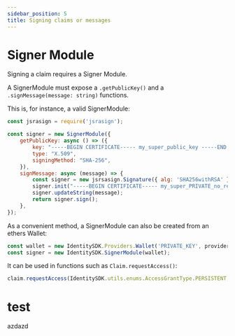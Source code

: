 ```yaml
---
sidebar_position: 5
title: Signing claims or messages
---
```


# Signer Module
Signing a claim requires a Signer Module.

A SignerModule must expose a `.getPublicKey()` and a `.signMessage(message: string)` functions.

This is, for instance, a valid SignerModule:

```javascript
const jsrasign = require('jsrasign');

const signer = new SignerModule({
    getPublicKey: async () => ({
        key: "-----BEGIN CERTIFICATE----- my_super_public_key -----END CERTIFICATE-----",
        type: "X.509",
        signingMethod: "SHA-256",
    }),
    signMessage: async (message) => {
        const signer = new jsrsasign.Signature({ alg: 'SHA256withRSA' });
        signer.init("-----BEGIN CERTIFICATE----- my_super_PRIVATE_no_really_super_secret_PRIVATE_key -----END CERTIFICATE-----");
        signer.updateString(message);
        return signer.sign();
    },
});
```

As a convenient method, a SignerModule can also be created from an ethers Wallet:

```javascript
const wallet = new IdentitySDK.Providers.Wallet('PRIVATE_KEY', provider);
const signer = new IdentitySDK.SignerModule(wallet);
```

It can be used in functions such as `Claim.requestAccess()`:

```javascript
claim.requestAccess(IdentitySDK.utils.enums.AccessGrantType.PERSISTENT, signer);
```

# test

azdazd
